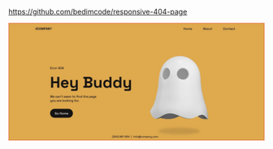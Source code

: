 https://github.com/bedimcode/responsive-404-page

![404 Preview](assets/img/preview.JPG?raw=true "404 Preview")
